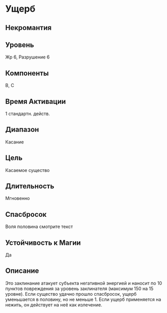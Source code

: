 # Ущерб
## Некромантия
## Уровень
Жр 6, Разрушение 6
## Компоненты
В, С
## Время Активации
1 стандартн. действ.
## Диапазон
Касание
## Цель
Касаемое существо
## Длительность
Мгновенно
## Спасбросок
Воля половина смотрите текст
## Устойчивость к Магии
Да
## Описание
Это заклинание атакует субъекта негативной энергией и наносит по 10 пунктов повреждения за уровень заклинателя (максимум 150 на 15 уровне). Если существо удачно прошло спасбросок, ущерб уменьшается в половину, но не меньше 1. Если ущерб применяется на нежить, он действует на неё как излечение.